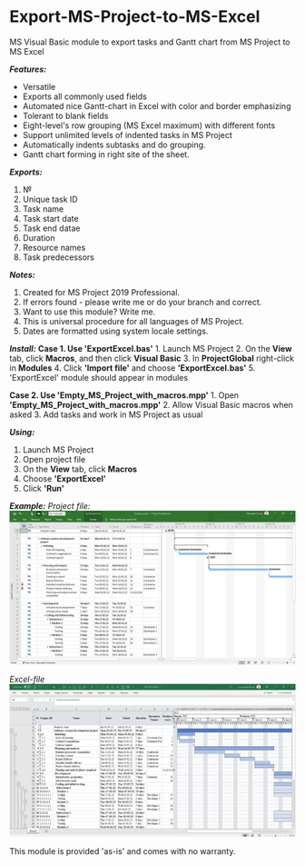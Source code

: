 # Export-MS-Project-to-MS-Excel
MS Visual Basic module to export tasks and Gantt chart from MS Project to MS Excel

**_Features:_**
  - Versatile
  - Exports all commonly used fields
  - Automated nice Gantt-chart in Excel with color and border emphasizing
  - Tolerant to blank fields
  - Eight-level's row grouping (MS Excel maximum) with different fonts
  - Support unlimited levels of indented tasks in MS Project
  - Automatically indents subtasks and do grouping.
  - Gantt chart forming in right site of the sheet.

**_Exports:_**
  1. №
  2. Unique task ID
  3. Task name
  4. Task start date
  5. Task end datae
  6. Duration
  7. Resource names
  8. Task predecessors

**_Notes:_**
  1. Created for MS Project 2019 Professional.
  2. If errors found - please write me or do your branch and correct.
  3. Want to use this module? Write me.
  4. This is universal procedure for all languages of MS Project.
  5. Dates are formatted using system locale settings.


**_Install:_**
  **Case 1. Use 'ExportExcel.bas'**
    1. Launch MS Project
    2. On the __View__ tab, click __Macros__, and then click __Visual Basic__
    3. In __ProjectGlobal__ right-click in __Modules__
    4. Click __'Import file'__ and choose __'ExportExcel.bas'__
    5. 'ExportExcel' module should appear in modules

  **Case 2. Use 'Empty_MS_Project_with_macros.mpp'**
    1. Open __'Empty_MS_Project_with_macros.mpp'__
    2. Allow Visual Basic macros when asked
    3. Add tasks and work in MS Project as usual

**_Using:_**
  1. Launch MS Project
  2. Open project file
  3. On the __View__ tab, click __Macros__
  4. Choose __'ExportExcel'__
  5. Click __'Run'__

**_Example:_**
  _Project file:_
    ![Project screenshot](https://raw.githubusercontent.com/PopovGP/Export-MS-Project-to-MS-Excel/master/Samples_and_Images/Initial_project_example.png)
     
  _Excel-file_
    ![Excel screenshot](https://raw.githubusercontent.com/PopovGP/Export-MS-Project-to-MS-Excel/master/Samples_and_Images/Result_excel_example.png)

This module is provided 'as-is' and comes with no warranty.
